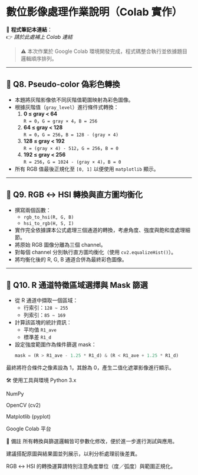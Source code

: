 # 數位影像處理作業說明（Colab 實作）

📎 **程式筆記本連結**：  
👉 *請於此處補上 Colab 連結*

> ⚠️ 本次作業於 Google Colab 環境開發完成，程式碼整合執行並依據題目邏輯順序排列。

---

## 🎨 Q8. Pseudo-color 偽彩色轉換

- 本題將灰階影像依不同灰階值範圍映射為彩色圖像。
- 根據灰階值（`gray_level`）進行條件式轉換：
  1. **0 ≤ gray < 64**  
     `R = 0`，`G = gray × 4`，`B = 256`
  2. **64 ≤ gray < 128**  
     `R = 0`，`G = 256`，`B = 128 - (gray × 4)`
  3. **128 ≤ gray < 192**  
     `R = (gray × 4) - 512`，`G = 256`，`B = 0`
  4. **192 ≤ gray < 256**  
     `R = 256`，`G = 1024 - (gray × 4)`，`B = 0`
- 所有 RGB 值最後正規化至 `[0, 1]` 以便使用 `matplotlib` 顯示。

---

## 🌈 Q9. RGB ↔ HSI 轉換與直方圖均衡化

- 撰寫兩個函數：
  - `rgb_to_hsi(R, G, B)`
  - `hsi_to_rgb(H, S, I)`
- 實作完全依據課本公式處理三個通道的轉換，考慮角度、強度與飽和度處理細節。
- 將原始 RGB 圖像分離為三個 channel。
- 對每個 channel 分別執行直方圖均衡化（使用 `cv2.equalizeHist()`）。
- 將均衡化後的 R, G, B 通道合併為最終彩色圖像。

---

## 🧪 Q10. R 通道特徵區域選擇與 Mask 篩選

- 從 R 通道中擷取一個區域：
  - 行索引：`128 ~ 255`
  - 列索引：`85 ~ 169`
- 計算該區塊的統計資訊：
  - 平均值 `R1_ave`
  - 標準差 `R1_d`
- 設定強度範圍作為條件篩選 mask：
  ```python
  mask = (R > R1_ave - 1.25 * R1_d) & (R < R1_ave + 1.25 * R1_d)
最終將符合條件之像素設為 1，其餘為 0，產生二值化遮罩影像進行顯示。

🛠 使用工具與環境
Python 3.x

NumPy

OpenCV (cv2)

Matplotlib (pyplot)

Google Colab 平台

📌 備註
所有轉換與篩選邏輯皆可參數化修改，便於進一步進行測試與應用。

建議搭配原圖與結果圖並列展示，以利分析處理前後差異。

RGB ↔ HSI 的轉換運算請特別注意角度單位（度／弧度）與範圍正規化。



